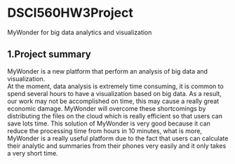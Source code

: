 # DSCI560HW3Project
MyWonder for big data analytics and visualization
## 1.Project summary
MyWonder is a new platform that perform an analysis of big data and visualization.  
At the moment, data analysis is extremely time consuming, it is common to spend several hours to have a visualization based on big data. As a result, our work may not be accomplished on time, this may cause a really great economic damage.
MyWonder will overcome these shortcomings by distributing the files on the cloud which is really
efficient so that users can save lots time.
This solution of MyWonder is very good because it can reduce the processing time from hours in 10 minutes, what is more, MyWonder is a really useful platform due to the fact that users can calculate their analytic and summaries from their phones very easily and it only takes a very short time.
